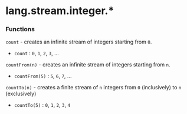 # lang.stream.integer.* #

### Functions ###

`count` - creates an infinite stream of integers starting from `0`.
   - `count` : `0`, `1`, `2`, `3`, ...

`countFrom(n)` - creates an infinite stream of integers starting from `n`.
   - `countFrom(5)` : `5`, `6`, `7`, ...

`countTo(n)` - creates a finite stream of `n` integers from `0` (inclusively) to `n` (exclusively)
   - `countTo(5)` : `0`, `1`, `2`, `3`, `4`
